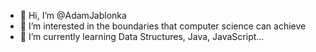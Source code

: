 - 👋 Hi, I’m @AdamJablonka
- 👀 I’m interested in the boundaries that computer science can achieve
- 🌱 I’m currently learning Data Structures, Java, JavaScript...

<!---
AdamJablonka/AdamJablonka is a ✨ special ✨ repository because its `README.md` (this file) appears on your GitHub profile.
You can click the Preview link to take a look at your changes.
--->

